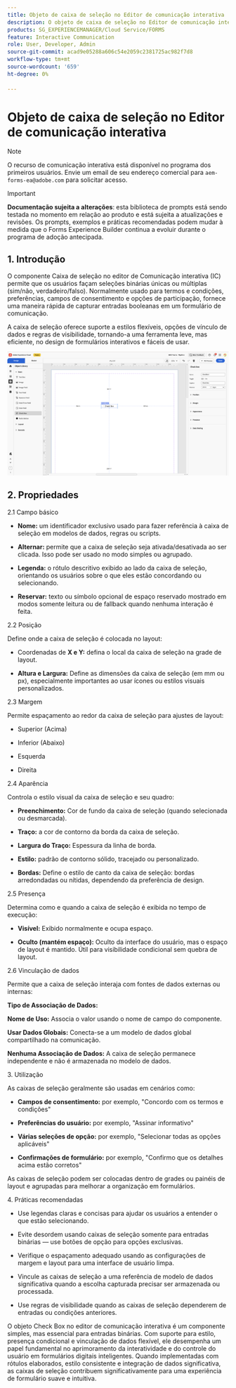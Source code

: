 ```yaml
---
title: Objeto de caixa de seleção no Editor de comunicação interativa
description: O objeto de caixa de seleção no Editor de comunicação interativa no AEM Forms permite que os usuários façam seleções binárias únicas ou múltiplas (sim/não, verdadeiro/falso).
products: SG_EXPERIENCEMANAGER/Cloud Service/FORMS
feature: Interactive Communication
role: User, Developer, Admin
source-git-commit: acad9e05288a606c54e2059c2381725ac982f7d8
workflow-type: tm+mt
source-wordcount: '659'
ht-degree: 0%

---
```



# Objeto de caixa de seleção no Editor de comunicação interativa

>[!NOTE]
>
> O recurso de comunicação interativa está disponível no programa dos primeiros usuários. Envie um email de seu endereço comercial para `aem-forms-ea@adobe.com` para solicitar acesso.

>[!IMPORTANT]
>
> **Documentação sujeita a alterações**: esta biblioteca de prompts está sendo testada no momento em relação ao produto e está sujeita a atualizações e revisões. Os prompts, exemplos e práticas recomendadas podem mudar à medida que o Forms Experience Builder continua a evoluir durante o programa de adoção antecipada.

## &#x200B;1. Introdução

O componente Caixa de seleção no editor de Comunicação interativa (IC) permite que os usuários façam seleções binárias únicas ou múltiplas (sim/não, verdadeiro/falso). Normalmente usado para termos e condições, preferências, campos de consentimento e opções de participação, fornece uma maneira rápida de capturar entradas booleanas em um formulário de comunicação.

A caixa de seleção oferece suporte a estilos flexíveis, opções de vínculo de dados e regras de visibilidade, tornando-a uma ferramenta leve, mas eficiente, no design de formulários interativos e fáceis de usar.

![Localizar IC Docu](/help/forms/interactive-communication/assets/checkbox.png)

## &#x200B;2. Propriedades

2.1 Campo básico

- **Nome:** um identificador exclusivo usado para fazer referência à caixa de seleção em modelos de dados, regras ou scripts.

- **Alternar:** permite que a caixa de seleção seja ativada/desativada ao ser clicada. Isso pode ser usado no modo simples ou agrupado.

- **Legenda:** o rótulo descritivo exibido ao lado da caixa de seleção, orientando os usuários sobre o que eles estão concordando ou selecionando.

- **Reservar:** texto ou símbolo opcional de espaço reservado mostrado em modos somente leitura ou de fallback quando nenhuma interação é feita.

2.2 Posição

Define onde a caixa de seleção é colocada no layout:

- Coordenadas de **X e Y:** defina o local da caixa de seleção na grade de layout.

- **Altura e Largura:** Define as dimensões da caixa de seleção (em mm ou px), especialmente importantes ao usar ícones ou estilos visuais personalizados.

2.3 Margem

Permite espaçamento ao redor da caixa de seleção para ajustes de layout:

- Superior (Acima)

- Inferior (Abaixo)

- Esquerda

- Direita

2.4 Aparência

Controla o estilo visual da caixa de seleção e seu quadro:

- **Preenchimento:** Cor de fundo da caixa de seleção (quando selecionada ou desmarcada).

- **Traço:** a cor de contorno da borda da caixa de seleção.

- **Largura do Traço:** Espessura da linha de borda.

- **Estilo:** padrão de contorno sólido, tracejado ou personalizado.

- **Bordas:** Define o estilo de canto da caixa de seleção: bordas arredondadas ou nítidas, dependendo da preferência de design.

2.5 Presença

Determina como e quando a caixa de seleção é exibida no tempo de execução:

- **Visível:** Exibido normalmente e ocupa espaço.

- **Oculto (mantém espaço):** Oculto da interface do usuário, mas o espaço de layout é mantido. Útil para visibilidade condicional sem quebra de layout.

2.6 Vinculação de dados

Permite que a caixa de seleção interaja com fontes de dados externas ou internas:

**Tipo de Associação de Dados:**

**Nome de Uso:** Associa o valor usando o nome de campo do componente.

**Usar Dados Globais:** Conecta-se a um modelo de dados global compartilhado na comunicação.

**Nenhuma Associação de Dados:** A caixa de seleção permanece independente e não é armazenada no modelo de dados.

&#x200B;3. Utilização

As caixas de seleção geralmente são usadas em cenários como:

- **Campos de consentimento:** por exemplo, &quot;Concordo com os termos e condições&quot;

- **Preferências do usuário:** por exemplo, &quot;Assinar informativo&quot;

- **Várias seleções de opção:** por exemplo, &quot;Selecionar todas as opções aplicáveis&quot;

- **Confirmações de formulário:** por exemplo, &quot;Confirmo que os detalhes acima estão corretos&quot;

As caixas de seleção podem ser colocadas dentro de grades ou painéis de layout e agrupadas para melhorar a organização em formulários.

&#x200B;4. Práticas recomendadas

- Use legendas claras e concisas para ajudar os usuários a entender o que estão selecionando.

- Evite desordem usando caixas de seleção somente para entradas binárias — use botões de opção para opções exclusivas.

- Verifique o espaçamento adequado usando as configurações de margem e layout para uma interface de usuário limpa.

- Vincule as caixas de seleção a uma referência de modelo de dados significativa quando a escolha capturada precisar ser armazenada ou processada.

- Use regras de visibilidade quando as caixas de seleção dependerem de entradas ou condições anteriores.

O objeto Check Box no editor de comunicação interativa é um componente simples, mas essencial para entradas binárias. Com suporte para estilo, presença condicional e vinculação de dados flexível, ele desempenha um papel fundamental no aprimoramento da interatividade e do controle do usuário em formulários digitais inteligentes. Quando implementadas com rótulos elaborados, estilo consistente e integração de dados significativa, as caixas de seleção contribuem significativamente para uma experiência de formulário suave e intuitiva.


